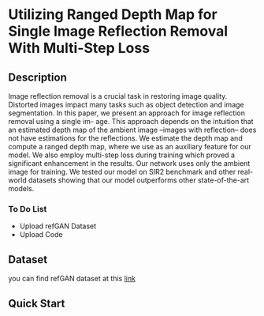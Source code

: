 # Utilizing Ranged Depth Map for Single Image Reflection Removal With Multi-Step Loss
## Description
Image reflection removal is a crucial task in restoring image
quality. Distorted images impact many tasks such as object
detection and image segmentation. In this paper, we present
an approach for image reflection removal using a single im-
age. This approach depends on the intuition that an estimated
depth map of the ambient image –images with reflection–
does not have estimations for the reflections. We estimate the
depth map and compute a ranged depth map, where we use as
an auxiliary feature for our model. We also employ multi-step
loss during training which proved a significant enhancement
in the results. Our network uses only the ambient image for
training. We tested our model on SIR2 benchmark and other
real-world datasets showing that our model outperforms other
state-of-the-art models.

### To Do List
- Upload refGAN Dataset
- Upload Code

## Dataset
you can find refGAN dataset at this [link](https://drive.google.com/drive/folders/1-Kla9VVWDnor3QZ91QHRTXNCvDIysq8c?usp=sharing)

## Quick Start
